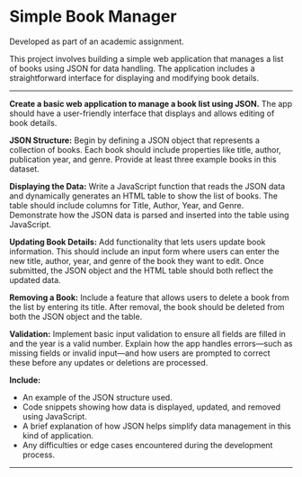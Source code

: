 # Simple Book Manager

Developed as part of an academic assignment.

This project involves building a simple web application that manages a list of books using JSON for data handling. The application includes a straightforward interface for displaying and modifying book details.

---

**Create a basic web application to manage a book list using JSON.** The app should have a user-friendly interface that displays and allows editing of book details.

**JSON Structure:** Begin by defining a JSON object that represents a collection of books. Each book should include properties like title, author, publication year, and genre. Provide at least three example books in this dataset.

**Displaying the Data:** Write a JavaScript function that reads the JSON data and dynamically generates an HTML table to show the list of books. The table should include columns for Title, Author, Year, and Genre. Demonstrate how the JSON data is parsed and inserted into the table using JavaScript.

**Updating Book Details:** Add functionality that lets users update book information. This should include an input form where users can enter the new title, author, year, and genre of the book they want to edit. Once submitted, the JSON object and the HTML table should both reflect the updated data.

**Removing a Book:** Include a feature that allows users to delete a book from the list by entering its title. After removal, the book should be deleted from both the JSON object and the table.

**Validation:** Implement basic input validation to ensure all fields are filled in and the year is a valid number. Explain how the app handles errors—such as missing fields or invalid input—and how users are prompted to correct these before any updates or deletions are processed.

**Include:**

- An example of the JSON structure used.
- Code snippets showing how data is displayed, updated, and removed using JavaScript.
- A brief explanation of how JSON helps simplify data management in this kind of application.
- Any difficulties or edge cases encountered during the development process.

---
